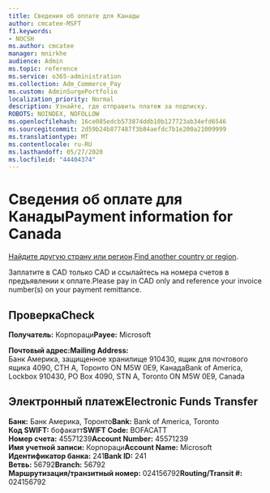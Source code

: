```yaml
---
title: Сведения об оплате для Канады
author: cmcatee-MSFT
f1.keywords:
- NOCSH
ms.author: cmcatee
manager: mnirkhe
audience: Admin
ms.topic: reference
ms.service: o365-administration
ms.collection: Adm_Commerce_Pay
ms.custom: AdminSurgePortfolio
localization_priority: Normal
description: Узнайте, где отправить платеж за подписку.
ROBOTS: NOINDEX, NOFOLLOW
ms.openlocfilehash: 16ce085edcb573874ddb10b127723ab34efd6546
ms.sourcegitcommit: 2d59b24b877487f3b84aefdc7b1e200a21009999
ms.translationtype: MT
ms.contentlocale: ru-RU
ms.lasthandoff: 05/27/2020
ms.locfileid: "44404374"
---
```

# <a name="payment-information-for-canada"></a><span data-ttu-id="51afe-103">Сведения об оплате для Канады</span><span class="sxs-lookup"><span data-stu-id="51afe-103">Payment information for Canada</span></span>

<span data-ttu-id="51afe-104">[Найдите другую страну или регион](../billing-and-payments/pay-for-your-subscription.md).</span><span class="sxs-lookup"><span data-stu-id="51afe-104">[Find another country or region](../billing-and-payments/pay-for-your-subscription.md).</span></span>

<span data-ttu-id="51afe-105">Заплатите в CAD только CAD и ссылайтесь на номера счетов в предъявлении к оплате.</span><span class="sxs-lookup"><span data-stu-id="51afe-105">Please pay in CAD only and reference your invoice number(s) on your payment remittance.</span></span>

## <a name="check"></a><span data-ttu-id="51afe-106">Проверка</span><span class="sxs-lookup"><span data-stu-id="51afe-106">Check</span></span>

<span data-ttu-id="51afe-107">**Получатель:** Корпораци</span><span class="sxs-lookup"><span data-stu-id="51afe-107">**Payee:** Microsoft</span></span>

<span data-ttu-id="51afe-108">**Почтовый адрес:**</span><span class="sxs-lookup"><span data-stu-id="51afe-108">**Mailing Address:**</span></span>  
<span data-ttu-id="51afe-109">Банк Америка, защищенное хранилище 910430, ящик для почтового ящика 4090, СТН A, Торонто ON M5W 0E9, Канада</span><span class="sxs-lookup"><span data-stu-id="51afe-109">Bank of America, Lockbox 910430, PO Box 4090, STN A, Toronto ON M5W 0E9, Canada</span></span>

## <a name="electronic-funds-transfer"></a><span data-ttu-id="51afe-110">Электронный платеж</span><span class="sxs-lookup"><span data-stu-id="51afe-110">Electronic Funds Transfer</span></span>

<span data-ttu-id="51afe-111">**Банк:** Банк Америка, Торонто</span><span class="sxs-lookup"><span data-stu-id="51afe-111">**Bank:** Bank of America, Toronto</span></span>  
<span data-ttu-id="51afe-112">**Код SWIFT:** бофакатт</span><span class="sxs-lookup"><span data-stu-id="51afe-112">**SWIFT Code:** BOFACATT</span></span>  
<span data-ttu-id="51afe-113">**Номер счета:** 45571239</span><span class="sxs-lookup"><span data-stu-id="51afe-113">**Account Number:** 45571239</span></span>  
<span data-ttu-id="51afe-114">**Имя учетной записи:** Корпораци</span><span class="sxs-lookup"><span data-stu-id="51afe-114">**Account Name:** Microsoft</span></span>  
<span data-ttu-id="51afe-115">**Идентификатор банка:** 241</span><span class="sxs-lookup"><span data-stu-id="51afe-115">**Bank ID:** 241</span></span>  
<span data-ttu-id="51afe-116">**Ветвь:** 56792</span><span class="sxs-lookup"><span data-stu-id="51afe-116">**Branch:** 56792</span></span>  
<span data-ttu-id="51afe-117">**Маршрутизация/транзитный номер:** 024156792</span><span class="sxs-lookup"><span data-stu-id="51afe-117">**Routing/Transit #:** 024156792</span></span>  
